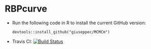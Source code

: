 RBPcurve
========

* Run the following code in R to install the current GitHub version:

  ```
  devtools::install_github("giuseppec/MCMCm")
  ```
  
* Travis CI: [![Build Status](https://travis-ci.org/giuseppec/MCMCm.png)](https://travis-ci.org/giuseppec/MCMCm)